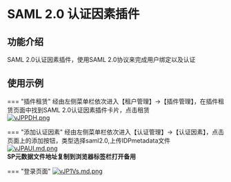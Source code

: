 # SAML 2.0 认证因素插件

## 功能介绍

SAML 2.0认证因素插件，使用SAML 2.0协议来完成用户绑定以及认证

## 使用示例

=== "插件租赁"
    经由左侧菜单栏依次进入【租户管理】->【插件管理】，在插件租赁页面中找到SAML 2.0认证因素插件卡片，点击租赁<br/>
    [![vJPPDH.png](https://s1.ax1x.com/2022/08/12/vJPPDH.png)](https://imgtu.com/i/vJPPDH)<br/>

=== "添加认证因素"
    经由左侧菜单栏依次进入【认证管理】->【认证因素】，点击页面上的添加按钮，类型选择saml2.0,上传IDPmetadata文件<br/>
    [![vJPAUI.md.png](https://s1.ax1x.com/2022/08/12/vJPAUI.md.png)](https://imgtu.com/i/vJPAUI)<br/>
    <b>SP元数据文件地址复制到浏览器标签栏打开备用</b>

=== "登录页面"
    [![vJP1Vs.md.png](https://s1.ax1x.com/2022/08/12/vJP1Vs.md.png)](https://imgtu.com/i/vJP1Vs)
